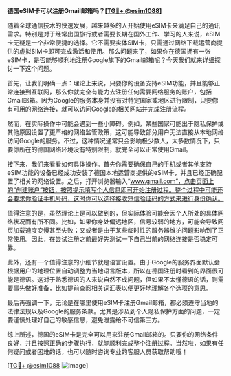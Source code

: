 **德国eSIM卡可以注册Gmail邮箱吗？[[TG💪+ @esim1088](https://t.me/s/esim1088)]**

随着全球通信技术的快速发展，越来越多的人开始使用eSIM卡来满足自己的通讯需求。特别是对于经常出国旅行或者需要长期在国外工作、学习的人来说，eSIM卡无疑是一个非常便捷的选择。它不需要实体SIM卡，只需通过网络下载运营商提供的虚拟SIM卡即可完成激活和使用。那么问题来了，如果你在德国拥有一张eSIM卡，是否能够顺利地注册Google旗下的Gmail邮箱呢？今天我们就来详细探讨一下这个问题。

首先，让我们明确一点：理论上来说，只要你的设备支持eSIM功能，并且能够正常连接到互联网，那么你就完全有能力去注册任何需要网络服务的账户，包括Gmail邮箱。因为Google的服务本身并没有对特定国家或地区进行限制，只要你有可用的网络连接，就可以访问Google的相关网站并完成注册流程。

然而，在实际操作中可能会遇到一些小障碍。例如，某些国家可能出于隐私保护或其他原因设置了更严格的网络监管政策，这可能导致部分用户无法直接从本地网络访问Google的服务。不过，这种情况通常只会影响极少数人，大多数情况下，只要你所在的德国网络环境没有特别限制，就完全可以正常使用Gmail。

接下来，我们来看看如何具体操作。首先你需要确保自己的手机或者其他支持eSIM功能的设备已经成功安装了德国本地运营商提供的eSIM卡，并且已经正确配置了相关的网络设置。之后，打开浏览器输入“www.gmail.com”，点击页面上的“创建账户”按钮，按照提示填写个人信息即可开始注册过程。整个过程中可能还会要求你验证手机号码，这时你可以选择接收短信验证码的方式来进行身份确认。

值得注意的是，虽然理论上是可以做到的，但实际体验可能会因个人所处的具体网络状况而有所不同。比如，如果你身处偏远地区，信号较弱的地方，可能会导致网页加载速度变慢甚至失败；又或者是由于某些临时性的服务器维护问题影响到了正常使用。因此，在尝试注册之前最好先测试一下自己当前的网络连接是否稳定可靠。

此外，还有一个值得注意的小细节就是语言设置。由于Google的服务界面默认会根据用户的地理位置自动调整为当地语言版本，所以在德国注册时看到的界面很可能是德语。这对于熟悉德语的人来说自然不成问题，但如果不太懂德语的话，则需要事先做好准备，比如提前查阅相关词汇表以便更好地理解各个选项的意思。

最后再强调一下，无论是在哪里使用eSIM卡注册Gmail邮箱，都必须遵守当地的法律法规以及Google的服务条款。尤其是涉及到个人隐私保护方面的问题，一定要谨慎处理好自己的敏感信息，避免泄露给不可信第三方。

综上所述，德国的eSIM卡是完全可以用来注册Gmail邮箱的。只要你的网络条件良好，并且按照正确的步骤执行，就能顺利完成整个注册过程。当然啦，如果有任何疑问或者困难的话，也可以随时咨询专业的客服人员获取帮助哦！

[[TG💪+ @esim1088](https://t.me/s/esim1088) ![Image](https://i.postimg.cc/4NQfJmqS/Snipaste-2025-05-13-00-14-12.png)]